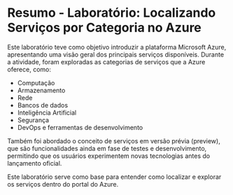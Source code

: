 # Resumo - Laboratório: Localizando Serviços por Categoria no Azure

Este laboratório teve como objetivo introduzir a plataforma Microsoft Azure, apresentando uma visão geral dos principais serviços disponíveis. Durante a atividade, foram exploradas as categorias de serviços que a Azure oferece, como:

- Computação
- Armazenamento
- Rede
- Bancos de dados
- Inteligência Artificial
- Segurança
- DevOps e ferramentas de desenvolvimento

Também foi abordado o conceito de serviços em versão prévia (preview), que são funcionalidades ainda em fase de testes e desenvolvimento, permitindo que os usuários experimentem novas tecnologias antes do lançamento oficial.

Este laboratório serve como base para entender como localizar e explorar os serviços dentro do portal do Azure.
